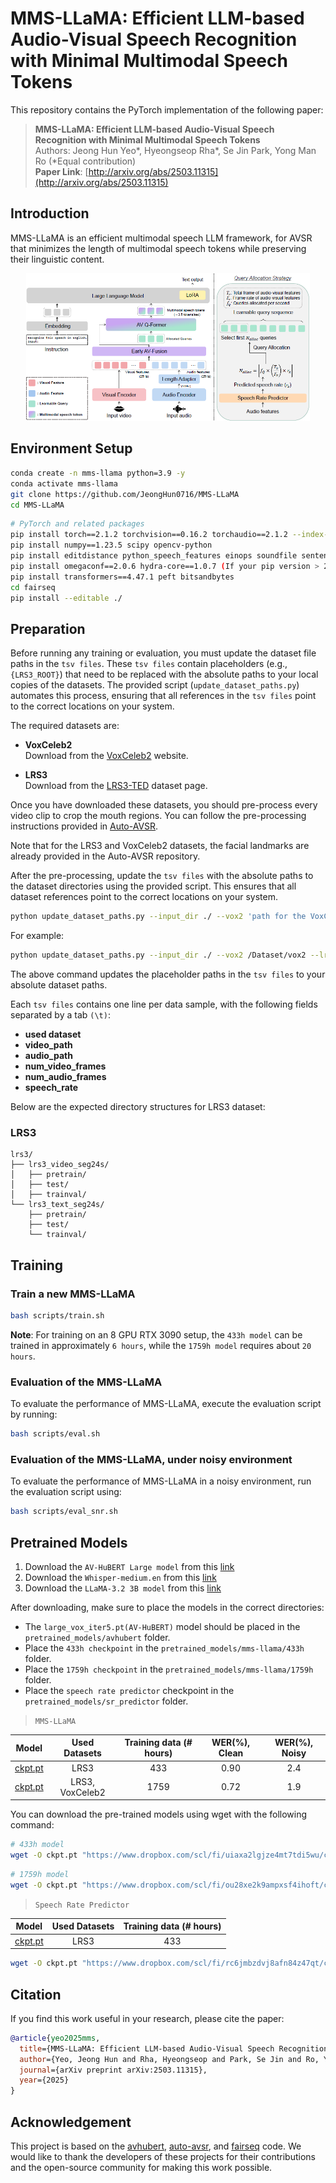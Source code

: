 # MMS-LLaMA: Efficient LLM-based Audio-Visual Speech Recognition with Minimal Multimodal Speech Tokens

This repository contains the PyTorch implementation of the following paper:
> **MMS-LLaMA: Efficient LLM-based Audio-Visual Speech Recognition with Minimal Multimodal Speech Tokens**<be>
><br>
> Authors: Jeong Hun Yeo*, Hyeongseop Rha*, Se Jin Park, Yong Man Ro (*Equal contribution)<br>
> **Paper Link**: [http://arxiv.org/abs/2503.11315](http://arxiv.org/abs/2503.11315)

## Introduction
MMS-LLaMA is an efficient multimodal speech LLM framework, for AVSR that minimizes the length of multimodal speech tokens while preserving their linguistic content.
<div align="center"><img width="90%" src="image.png?raw=true" /></div>



## Environment Setup
```bash
conda create -n mms-llama python=3.9 -y
conda activate mms-llama
git clone https://github.com/JeongHun0716/MMS-LLaMA
cd MMS-LLaMA
```
```bash
# PyTorch and related packages
pip install torch==2.1.2 torchvision==0.16.2 torchaudio==2.1.2 --index-url https://download.pytorch.org/whl/cu121
pip install numpy==1.23.5 scipy opencv-python
pip install editdistance python_speech_features einops soundfile sentencepiece tqdm tensorboard unidecode librosa
pip install omegaconf==2.0.6 hydra-core==1.0.7 (If your pip version > 24.1, please run "python3 -m pip install --upgrade pip==24.0")
pip install transformers==4.47.1 peft bitsandbytes
cd fairseq
pip install --editable ./
```

## Preparation
Before running any training or evaluation, you must update the dataset file paths in the ```tsv files```. These ```tsv files``` contain placeholders (e.g., ```{LRS3_ROOT}```) that need to be replaced with the absolute paths to your local copies of the datasets. The provided script (```update_dataset_paths.py```) automates this process, ensuring that all references in the ```tsv files``` point to the correct locations on your system.

The required datasets are:

* **VoxCeleb2**  
  Download from the [VoxCeleb2](https://www.robots.ox.ac.uk/~vgg/data/voxceleb/vox2.html) website.

* **LRS3**  
  Download from the [LRS3-TED](https://mmai.io/datasets/lip_reading/) dataset page.

Once you have downloaded these datasets, you should pre-process every video clip to crop the mouth regions. You can follow the pre-processing instructions provided in [Auto-AVSR](https://github.com/mpc001/auto_avsr/tree/main/preparation).

Note that for the LRS3 and VoxCeleb2 datasets, the facial landmarks are already provided in the Auto-AVSR repository.

After the pre-processing, update the ```tsv files``` with the absolute paths to the dataset directories using the provided script. This ensures that all dataset references point to the correct locations on your system.


```bash
python update_dataset_paths.py --input_dir ./ --vox2 'path for the VoxCeleb2 dataset' --lrs3 'path for the LRS3 dataset' 
```

For example:
```bash
python update_dataset_paths.py --input_dir ./ --vox2 /Dataset/vox2 --lrs3 /Dataset/lrs3
```

The above command updates the placeholder paths in the ```tsv files``` to your absolute dataset paths.

Each ```tsv files``` contains one line per data sample, with the following fields separated by a tab ```(\t)```:

* **used dataset**
* **video_path**
* **audio_path**
* **num_video_frames**
* **num_audio_frames**    
* **speech_rate**

Below are the expected directory structures for LRS3 dataset:

### LRS3
```
lrs3/
├── lrs3_video_seg24s/              
│   ├── pretrain/
│   ├── test/
│   ├── trainval/            
└── lrs3_text_seg24s/
    ├── pretrain/
    ├── test/
    └── trainval/    
```


## Training
### Train a new MMS-LLaMA

```bash
bash scripts/train.sh
```

**Note**: For training on an 8 GPU RTX 3090 setup, the `433h model` can be trained in approximately `6 hours`, while the `1759h model` requires about `20 hours`.


### Evaluation of the MMS-LLaMA
To evaluate the performance of MMS-LLaMA, execute the evaluation script by running:

```bash
bash scripts/eval.sh
```

### Evaluation of the MMS-LLaMA, under noisy environment
To evaluate the performance of MMS-LLaMA in a noisy environment, run the evaluation script using:

```bash
bash scripts/eval_snr.sh
```


## Pretrained Models
1. Download the ```AV-HuBERT Large model``` from this [link](https://github.com/facebookresearch/av_hubert) 
2. Download the ```Whisper-medium.en``` from this [link](https://huggingface.co/openai/whisper-medium.en) 
3. Download the ```LLaMA-3.2 3B model``` from this [link](https://huggingface.co/meta-llama/Llama-3.2-3B)

After downloading, make sure to place the models in the correct directories:
- The `large_vox_iter5.pt(AV-HuBERT)` model should be placed in the `pretrained_models/avhubert` folder.
- Place the `433h checkpoint` in the `pretrained_models/mms-llama/433h` folder.
- Place the `1759h checkpoint` in the `pretrained_models/mms-llama/1759h` folder.
- Place the `speech rate predictor` checkpoint in the `pretrained_models/sr_predictor` folder.

> ```MMS-LLaMA```

| Model         | Used Datasets  | Training data (# hours)   | WER(\%), Clean  | WER(\%), Noisy | 
|--------------|:----------:|:------------------:|:------------------:|:------------------:|
| [ckpt.pt](https://www.dropbox.com/scl/fi/uiaxa2lgjze4mt7tdi5wu/checkpoint_best.pt?rlkey=o62sc6ann8xm3gpkyj4yk3rwe&st=s5q385op&dl=1) |       LRS3       |       433       |       0.90       |      2.4       |
| [ckpt.pt](https://www.dropbox.com/scl/fi/ou28xe2k9ampxsf4ihoft/checkpoint_best.pt?rlkey=a4q1qgigodhrgwqi9lgsalj7f&st=ga8z79vc&dl=1) |       LRS3, VoxCeleb2       |       1759       |       0.72       | 1.9   |

You can download the pre-trained models using wget with the following command:

```bash
# 433h model
wget -O ckpt.pt "https://www.dropbox.com/scl/fi/uiaxa2lgjze4mt7tdi5wu/checkpoint_best.pt?rlkey=o62sc6ann8xm3gpkyj4yk3rwe&st=s5q385op&dl=1"
```

```bash
# 1759h model
wget -O ckpt.pt "https://www.dropbox.com/scl/fi/ou28xe2k9ampxsf4ihoft/checkpoint_best.pt?rlkey=a4q1qgigodhrgwqi9lgsalj7f&st=ga8z79vc&dl=1"
```



> ```Speech Rate Predictor```

| Model         | Used Datasets  | Training data (# hours)   |
|--------------|:----------:|:------------------:|
| [ckpt.pt](https://www.dropbox.com/scl/fi/rc6jmbzdvj8afn84z47qt/checkpoint.pt?rlkey=aoa0ifkdydgm9gjmt2ljwpgrc&st=we9qoqtb&dl=1) |       LRS3       |       433       |

```bash
wget -O ckpt.pt "https://www.dropbox.com/scl/fi/rc6jmbzdvj8afn84z47qt/checkpoint.pt?rlkey=aoa0ifkdydgm9gjmt2ljwpgrc&st=we9qoqtb&dl=1"
```

## Citation
If you find this work useful in your research, please cite the paper:


```bibtex
@article{yeo2025mms,
  title={MMS-LLaMA: Efficient LLM-based Audio-Visual Speech Recognition with Minimal Multimodal Speech Tokens},
  author={Yeo, Jeong Hun and Rha, Hyeongseop and Park, Se Jin and Ro, Yong Man},
  journal={arXiv preprint arXiv:2503.11315},
  year={2025}
}
```


## Acknowledgement
This project is based on the [avhubert](https://github.com/facebookresearch/av_hubert), [auto-avsr](https://github.com/mpc001/auto_avsr), and [fairseq](https://github.com/facebookresearch/fairseq) code. We would like to thank the developers of these projects for their contributions and the open-source community for making this work possible.

